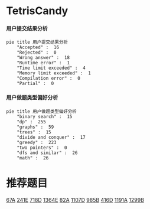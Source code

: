 # TetrisCandy

<!-- tabs:start -->



#### **用户提交结果分析**

```mermaid
pie title 用户提交结果分析
    "Accepted" :  16
    "Rejected" :  0
    "Wrong answer" :  18
    "Runtime error" :  1
    "Time limit exceeded" :  4
    "Memory limit exceeded" :  1
    "Compilation error" :  0
    "Partial" :  0
```

#### **用户做题类型偏好分析**

```mermaid
pie title 用户做题类型偏好分析
    "binary search" :  15
    "dp" :  255
    "graphs" :  59
    "trees" :  15
    "divide and conquer" :  17
    "greedy" :  223
    "two pointers" :  0
    "dfs and similar" :  26
    "math" :  26
```



<!-- tabs:end -->
# 推荐题目
[67A](https://codeforces.com/contest/67/problem/A)
[241E](https://codeforces.com/contest/241/problem/E)
[718D](https://codeforces.com/contest/718/problem/D)
[1364E](https://codeforces.com/contest/1364/problem/E)
[82A](https://codeforces.com/contest/82/problem/A)
[1107D](https://codeforces.com/contest/1107/problem/D)
[985B](https://codeforces.com/contest/985/problem/B)
[416D](https://codeforces.com/contest/416/problem/D)
[1191A](https://codeforces.com/contest/1191/problem/A)
[1299B](https://codeforces.com/contest/1299/problem/B)
